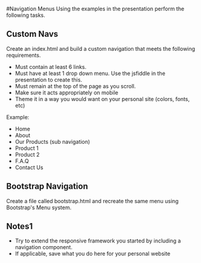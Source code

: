 #Navigation Menus
Using the examples in the presentation perform the following tasks.

## Custom Navs
Create an index.html  and build a custom navigation that meets the following requirements.

- Must contain at least 6 links.
- Must have at least 1 drop down menu.  Use the jsfiddle in the presentation to create this.
- Must remain at the top of the page as you scroll.
- Make sure it acts appropriately on mobile
- Theme it in a way you would want on your personal site (colors, fonts, etc)

Example:

- Home
- About
- Our Products (sub navigation)
 - Product 1
 - Product 2
- F.A.Q
- Contact Us


## Bootstrap Navigation
Create a file called bootstrap.html and recreate the same menu using Bootstrap's Menu system.  


## Notes1
- Try to extend the responsive framework you started by including a navigation component.
- If applicable, save what you do here for your personal website
